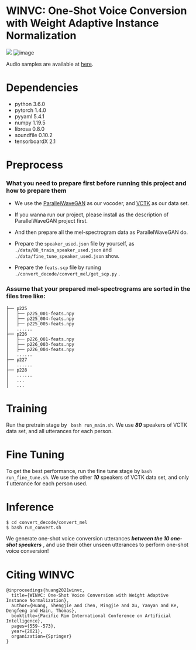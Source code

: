 # WINVC: One-Shot Voice Conversion with Weight Adaptive Instance Normalization

![](https://img.shields.io/badge/license-GPL(>=2)-blue.svg)
![image](https://img.shields.io/badge/python-3.6-orange.svg)



Audio samples are available at [here](https://one-shot-voice-conversion-with-win.github.io).

<!-- ![](./pic/whole-model.png) -->




# Dependencies

- python 3.6.0
- pytorch 1.4.0
- pyyaml 5.4.1
- numpy 1.19.5
- librosa 0.8.0
- soundfile 0.10.2 
- tensorboardX 2.1



# Preprocess

### What you need to prepare first before running this project and how to prepare them

* We use the [ParallelWaveGAN](https://github.com/kan-bayashi/ParallelWaveGAN) as our vocoder, and [VCTK](https://datashare.ed.ac.uk/handle/10283/2651) as our data set.

* If you wanna run our project, please install as the description of ParallelWaveGAN project first.

* And then prepare all the mel-spectrogram data as ParallelWaveGAN do.

* Prepare the ```speaker_used.json``` file by yourself, as ```./data/80_train_speaker_used.json``` and ```./data/fine_tune_speaker_used.json``` show.

* Prepare the ```feats.scp``` file by runing ```./convert_decode/convert_mel/get_scp.py``` .


### Assume that your prepared mel-spectrograms are sorted in the files tree like:
```
├── p225
│   ├── p225_001-feats.npy
│   ├── p225_004-feats.npy
│   ├── p225_005-feats.npy
│   ......
├── p226
│   ├── p226_001-feats.npy
│   ├── p226_003-feats.npy
│   ├── p226_004-feats.npy
│   ......
├── p227
│   ......
├── p228
│   ......
│   ...
│   ...

```



# Training

Run the pretrain stage by ``` bash run_main.sh```. We use ***80*** speakers of VCTK data set, and all utterances for each person.


# Fine Tuning
To get the best performance, run the fine tune stage by ```bash run_fine_tune.sh```. We use the other ***10*** speakers of VCTK data set, and only ***1*** utterance for each person used.

# Inference
```
$ cd convert_decode/convert_mel
$ bash run_convert.sh
```

We generate one-shot voice conversion utterances  ***between the 10 one-shot speakers*** , and use their other unseen utterances to perform one-shot voice conversion!



# Citing WINVC

```
@inproceedings{huang2021winvc,
  title={WINVC: One-Shot Voice Conversion with Weight Adaptive Instance Normalization},
  author={Huang, Shengjie and Chen, Mingjie and Xu, Yanyan and Ke, Dengfeng and Hain, Thomas},
  booktitle={Pacific Rim International Conference on Artificial Intelligence},
  pages={559--573},
  year={2021},
  organization={Springer}
}
```



